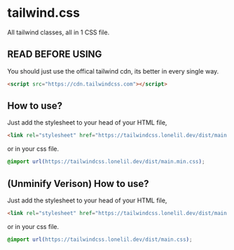 # tailwind.css

All tailwind classes, all in 1 CSS file.

## READ BEFORE USING
You should just use the offical tailwind cdn, its better in every single way.
```html
<script src="https://cdn.tailwindcss.com"></script>
```

## How to use?
Just add the stylesheet to your head of your HTML file,
```html
<link rel="stylesheet" href="https://tailwindcss.lonelil.dev/dist/main.min.css">
```
or in your css file.
```css
@import url(https://tailwindcss.lonelil.dev/dist/main.min.css);
```

## (Unminify Verison) How to use?
Just add the stylesheet to your head of your HTML file,
```html
<link rel="stylesheet" href="https://tailwindcss.lonelil.dev/dist/main.css">
```
or in your css file.
```css
@import url(https://tailwindcss.lonelil.dev/dist/main.css);
```
